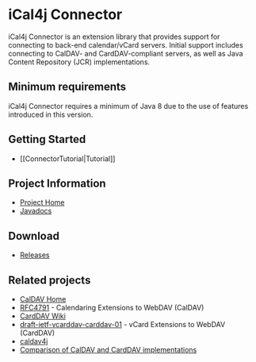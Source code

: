# iCal4j Connector

iCal4j Connector is an extension library that provides support for connecting to back-end calendar/vCard servers. Initial support includes connecting to CalDAV- and CardDAV-compliant servers, as well as Java Content Repository (JCR) implementations.

## Minimum requirements

iCal4j Connector requires a minimum of Java 8 due to the use of features introduced in this version.

## Getting Started

* [[ConnectorTutorial|Tutorial]]

## Project Information

* [Project Home](http://github.com/ical4j/ical4j-connector/)
* [Javadocs](http://ical4j.github.io/docs/ical4j-connector/api/)

## Download

* [Releases](https://bintray.com/ical4j/maven/ical4j-connector)

## Related projects

* [CalDAV Home](http://caldav.calconnect.org/)
* [RFC4791](http://www.ietf.org/rfc/rfc4791.txt) - Calendaring Extensions to WebDAV (CalDAV)
* [CardDAV Wiki](http://www.vcarddav.org/wiki)
* [draft-ietf-vcarddav-carddav-01](http://tools.ietf.org/html/draft-ietf-vcarddav-carddav-01) - vCard Extensions to WebDAV (CardDAV)
* [caldav4j](http://code.google.com/p/caldav4j/)
* [Comparison of CalDAV and CardDAV implementations](https://en.wikipedia.org/wiki/Comparison_of_CalDAV_and_CardDAV_implementations)
